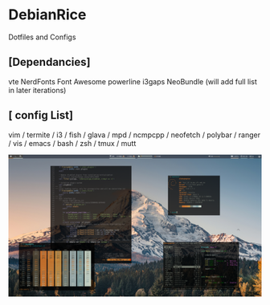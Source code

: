 # DebianRice
Dotfiles and Configs

[Dependancies]
--------------
vte
NerdFonts
Font Awesome
powerline
i3gaps
NeoBundle
(will add full list in later iterations)

[ config List]
------------------
vim / termite / i3 / fish / glava / mpd /
ncmpcpp / neofetch / polybar / ranger / vis /
emacs / bash / zsh / tmux / mutt

![desktop IMG](https://github.com/NTGNL/DebianRice/blob/master/img0.png)
